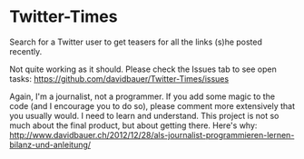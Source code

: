 Twitter-Times
=============

Search for a Twitter user to get teasers for all the links (s)he posted recently.

Not quite working as it should. Please check the Issues tab to see open tasks: https://github.com/davidbauer/Twitter-Times/issues

Again, I'm a journalist, not a programmer. If you add some magic to the code (and I encourage you to do so), please comment more extensively that you usually would. I need to learn and understand. This project is not so much about the final product, but about getting there. Here's why: http://www.davidbauer.ch/2012/12/28/als-journalist-programmieren-lernen-bilanz-und-anleitung/
